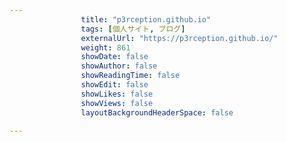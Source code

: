 ---
                title: "p3rception.github.io"
                tags: [個人サイト, ブログ]
                externalUrl: "https://p3rception.github.io/"
                weight: 861
                showDate: false
                showAuthor: false
                showReadingTime: false
                showEdit: false
                showLikes: false
                showViews: false
                layoutBackgroundHeaderSpace: false
                ---

